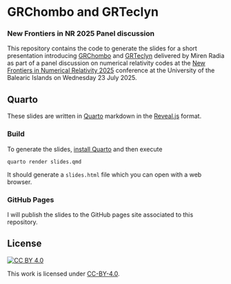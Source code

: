 # GRChombo and GRTeclyn
### New Frontiers in NR 2025 Panel discussion

This repository contains the code to generate the slides for a short
presentation introducing
[GRChombo](https://github.com/GRTLCollaboration/GRChombo) and
[GRTeclyn](https://github.com/GRTLCollaboration/GRTeclyn) delivered by Miren
Radia as part of a panel discussion on numerical relativity codes at the [New
Frontiers in Numerical Relativity 2025](https://grg.uib.es/newfrontiersNR25/)
conference at the University of the Balearic Islands on Wednesday 23 July 2025.

## Quarto

These slides are written in [Quarto](https://quarto.org/) markdown in the
[Reveal.js](https://quarto.org/docs/presentations/revealjs/) format.

### Build

To generate the slides, [install Quarto](https://quarto.org/docs/get-started/)
and then execute

```
quarto render slides.qmd
```

It should generate a `slides.html` file which you can open with a web browser.

### GitHub Pages

I will publish the slides to the GitHub pages site associated to this
repository.

## License

[![CC BY 4.0][cc-by-shield]][cc-by]

This work is licensed under [CC-BY-4.0][cc-by].

[cc-by]: http://creativecommons.org/licenses/by/4.0/
[cc-by-image]: https://i.creativecommons.org/l/by/4.0/88x31.png
[cc-by-shield]: https://img.shields.io/badge/License-CC%20BY%204.0-lightgrey.svg
